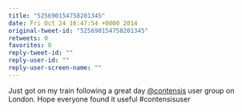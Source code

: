 ```yaml
---
title: "525690154758201345"
date: Fri Oct 24 16:47:54 +0000 2014
original-tweet-id: "525690154758201345"
retweets: 0
favorites: 0
reply-tweet-id: ""
reply-user-id: ""
reply-user-screen-name: ""
---
```

Just got on my train following a great day <a href="https://twitter.com/contensis">@contensis</a> user group on London. Hope everyone found it useful #contensisuser
